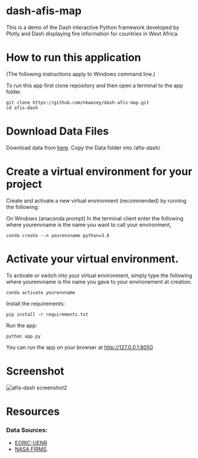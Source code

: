# dash-afis-map
This is a demo of the Dash interactive Python framework developed by Plotly and Dash displaying fire information for countries in West Africa.

# How to run this application
(The following instructions apply to Windows command line.)

To run this app first clone repository and then open a terminal to the app folder.

```
git clone https://github.com/nkwasey/dash-afis-map.git
cd afis-dash
```
# Download Data Files
Download data from [here](https://drive.google.com/open?id=1dafxv9KEa1DhH9xSan2ytfshTDD8HjNx).
Copy the Data folder into /afis-dash/

# Create a virtual environment for your project
Create and activate a new virtual environment (recommended) by running the following:

On Windows (anaconda prompt)
In the terminal client enter the following where yourenvname is the name you want to call your environment, 
```
conda create --n yourenvname python=3.6
```

# Activate your virtual environment.
To activate or switch into your virtual environment, simply type the following where yourenvname is the name you gave to your environement at creation.
```
conda activate yourenvname 
```

Install the requirements:
```
pip install -r requirements.txt
```
Run the app:
```
python app.py
```

You can run the app on your browser at http://127.0.0.1:8050

# Screenshot
![afis-dash screenshot2](https://user-images.githubusercontent.com/29225371/82278826-9c908c00-997a-11ea-9c9e-f7756b00ab12.PNG)

# Resources
### Data Sources:
- [EORIC-UENR](https://www.eoric.uenr.edu.gh/)
- [NASA FIRMS](https://firms.modaps.eosdis.nasa.gov/download/).
